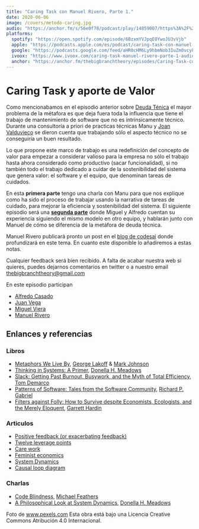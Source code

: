 ```yaml
---
title: "Caring Task con Manuel Rivero, Parte 1."
date: 2020-06-06
image: /covers/metodo-caring.jpg
audio: "https://anchor.fm/s/56e0f78/podcast/play/14859007/https%3A%2F%2Fd3ctxlq1ktw2nl.cloudfront.net%2Fproduction%2F2020-5-7%2F80239466-44100-2-dcc43f4ff72bb.mp3"
platforms:
  spotify: "https://open.spotify.com/episode/6BzxmYVJpqEOYwoJU3vVjb"
  apple: "https://podcasts.apple.com/es/podcast/caring-task-con-manuel-rivero-parte-1/id1511403790?i=1000477399766"
  google: "https://podcasts.google.com/feed/aHR0cHM6Ly9hbmNob3IuZm0vcy81NmUwZjc4L3BvZGNhc3QvcnNz/episode/MjgzMTMzMTUtMTBhMC00MjU4LTgyMjctMDBmMzIxOTQzOTYx?ved=0CAcQ38oDahcKEwigx6Gc8vbpAhUAAAAAHQAAAAAQAQ"
  ivoox: "https://www.ivoox.com/caring-task-manuel-rivero-parte-1-audios-mp3_rf_51916673_1.html"
  anchor: "https://anchor.fm/thebigbranchtheory/episodes/Caring-Task-con-Manuel-Rivero--Parte-1-ef3v9v"
---
```


# Caring Task y aporte de Valor

Como mencionabamos en el episodio anterior sobre [Deuda Ténica](/post/deuda-técnica/) el mayor problema de la métafora es que deja fuera toda la influencia que tiene el trabajo de mantenimiento de software que no es intrinsicamente técnico. Durante una consultoría a priori de practicas técnicas Manu y [Joan Valduvieco](https://twitter.com/jvalduvieco) se dieron cuenta que trabajando sólo el aspecto técnico no se conseguiría un buen resultado.

Lo que propone este marco de trabajo es una redefinición del concepto de valor para empezar a considerar valioso para la empresa no sólo el trabajo hasta ahora considerado como productivo (sacar funcionalidad), si no también todo el trabajo dedicado a cuidar de la sostenibilidad del sistema que genera valor:  el software y el equipo, que denominan tareas de cuidados.

En esta **primera parte** tengo una charla con Manu para que nos explique como ha sido el proceso de trabajar usando la narrativa de tareas de cuidado, para mejorar la eficiencia y sostenibilidad del sistema. El siguiente episodio será una **[segunda parte](/post/caring-task-deuda-tecnica-manuel-rivero-parte-2/)** donde Miguel y Alfredo cuentan su experiencia siguiendo el mismo modelo en otro equipo, y hablarán junto con Manuel de cómo se diferencia de la metáfora de deuda técnica. 

Manuel Rivero publicará pronto  un post en el [blog de codesai](https://codesai.com) donde profundizará en este tema. En cuanto este disponible lo añadiremos a estas notas.

Cualquier feedback será bien recibido. A falta de acabar nuestra web si quieres, puedes dejarnos comentarios en twitter o a nuestro email thebigbranchtheory@gmail.com

En este episodio participan

- [Alfredo Casado](https://twitter.com/AlfredoCasado)
- [Juan Vega](https://twitter.com/juandvegarguez)
- [Miguel Viera](https://twitter.com/mangelviera)
- [Manuel Rivero](https://twitter.com/trikitrok)

## Enlances y referencias

### Libros

- [Metaphors We Live By](https://www.goodreads.com/book/show/34459.Metaphors_We_Live_By), [George Lakoff](https://en.wikipedia.org/wiki/George_Lakoff) & [Mark Johnson](https://en.wikipedia.org/wiki/Mark_Johnson_(philosopher))
- [Thinking in Systems: A Primer](https://www.goodreads.com/book/show/3828902-thinking-in-systems),
[Donella H. Meadows](https://en.wikipedia.org/wiki/Donella_Meadows)
- [Slack: Getting Past Burnout, Busywork, and the Myth of Total Efficiency](https://www.goodreads.com/book/show/123715.Slack), [Tom Demarco](https://en.wikipedia.org/wiki/Tom_DeMarco)
- [Patterns of Software: Tales from the Software Community](https://www.dreamsongs.com/Files/PatternsOfSoftware.pdf), [Richard P. Gabriel](https://en.wikipedia.org/wiki/Richard_P._Gabriel)
- [Filters against Folly: How to Survive despite Economists, Ecologists, and the Merely Eloquent](https://www.goodreads.com/book/show/144724.Filters_against_Folly), [Garrett Hardin](https://en.wikipedia.org/wiki/Garrett_Hardin)

### Articulos

- [Positive feedback (or exacerbating feedback)](https://en.wikipedia.org/wiki/Positive_feedback)
- [Twelve leverage points](https://en.wikipedia.org/wiki/Twelve_leverage_points)
- [Care work](https://en.wikipedia.org/wiki/Care_work)
- [Feminist economics](https://en.wikipedia.org/wiki/Feminist_economics)
- [System Dynamics](https://en.wikipedia.org/wiki/System_dynamics)
- [Causal loop diagram](https://en.wikipedia.org/wiki/Causal_loop_diagram)

### Charlas

- [Code Blindness](https://www.youtube.com/watch?v=B31QrNFyRyc), [Michael Feathers](https://twitter.com/mfeathers)
- [A Philosophical Look at System Dynamics](https://www.youtube.com/watch?v=XL_lOoomRTA), [Donella H. Meadows](https://en.wikipedia.org/wiki/Donella_Meadows)

Foto de www.pexels.com
Esta obra está bajo una Licencia Creative Commons Atribución 4.0 Internacional.